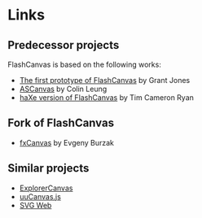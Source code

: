 # Links #

## Predecessor projects ##

FlashCanvas is based on the following works:

  * [The first prototype of FlashCanvas](http://gxjones.blogspot.com/2008/07/flashcanvas.html) by Grant Jones
  * [ASCanvas](http://code.google.com/p/ascanvas/) by Colin Leung
  * [haXe version of FlashCanvas](http://timcameronryan.github.com/FlashCanvas/) by Tim Cameron Ryan


## Fork of FlashCanvas ##

  * [fxCanvas](http://code.google.com/p/fxcanvas/) by Evgeny Burzak


## Similar projects ##

  * [ExplorerCanvas](http://code.google.com/p/explorercanvas/)
  * [uuCanvas.js](http://uupaa-js-spinoff.googlecode.com/svn/trunk/uuCanvas.js/README.htm)
  * [SVG Web](http://code.google.com/p/svgweb/)